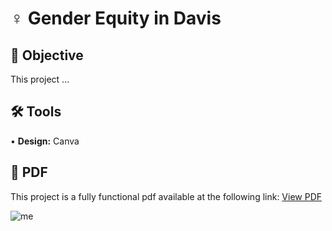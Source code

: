 # ♀️ Gender Equity in Davis
## 🎯 Objective <br>
This project ... <p>
## 🛠️ Tools <br>
• <b>Design:</b> Canva <p>
## 📄 PDF <br>
This project is a fully functional pdf available at the following link: [View PDF]() <p>
![me]()
